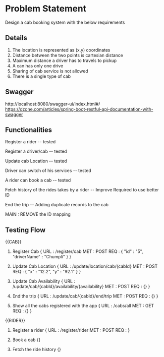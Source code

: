 # Problem Statement

Design a cab booking system with the below requirements

Details
--------

1. The location is represented as (x,y) coordinates
2. Distance between the two points is cartesian distance
3. Maximum distance a driver has to travels to pickup
4. A can has only one drive
5. Sharing of cab service is not allowed
6. There is a single type of cab

Swagger 
-------

http://localhost:8080/swagger-ui/index.html#/
https://dzone.com/articles/spring-boot-restful-api-documentation-with-swagger

Functionalities
----------------

Register a rider -- tested

Register a driver/cab -- tested

Update cab Location -- tested

Driver can switch of his services -- tested 

A rider can book a cab -- tested

Fetch history of the rides takes by a rider -- Improve Required to use better ID

End the trip -- Adding duplicate records to the cab

MAIN : REMOVE the ID mapping


Testing Flow
------------

{{CAB}}

1. Register Cab
{
    URL : /register/cab
    MET : POST
    REQ : {
              "id" : "5",
              "driverName" : "Chumpli"
          }
}

2. Update Cab Location
{
    URL : /update/location/cab/{cabId}
    MET : POST
    REQ : {
              "x" : "12.2",
              "y" : "92.1"
          }
}

3. Update Cab Availability
{
    URL : /update/cab/{cabId}/availability/{availability}
    MET : POST
    REQ : {}
}

4. End the trip
{
    URL : /update/cab/{cabId}/end/trip
    MET : POST
    REQ : {}
}

5. Show all the cabs registered with the app
{
    URL : /cabs/all
    MET : GET
    REQ : {}
}


{{RIDER}}

1. Register a rider
{
    URL : /register/rider
    MET : POST
    REQ : 
}

2. Book a cab
{}

3. Fetch the ride history
{}